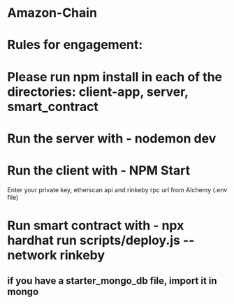 # Amazon-Chain

# Rules for engagement:

# Please run npm install in each of the directories: client-app, server, smart_contract

# Run the server with - nodemon dev

# Run the client with - NPM Start

Enter your private key, etherscan api and rinkeby rpc url from Alchemy (.env file)

# Run smart contract with - npx hardhat run scripts/deploy.js --network rinkeby

## if you have a starter_mongo_db file, import it in mongo
